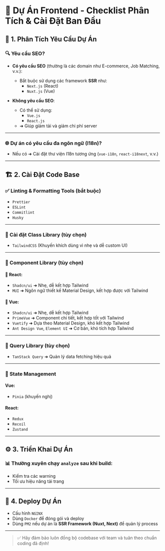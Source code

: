 # 🚀 Dự Án Frontend - Checklist Phân Tích & Cài Đặt Ban Đầu

## 📌 1. Phân Tích Yêu Cầu Dự Án

### 🔍 Yêu cầu SEO?
- **Có yêu cầu SEO** (thường là các domain như E-commerce, Job Matching, v.v.):
  - Bắt buộc sử dụng các framework **SSR** như:
    - `Next.js` (React)
    - `Nuxt.js` (Vue)

- **Không yêu cầu SEO**:
  - Có thể sử dụng:
    - `Vue.js`
    - `React.js`
  - ➜ Giúp giảm tải và giảm chi phí server

---

### 🌐 Dự án có yêu cầu đa ngôn ngữ (I18n)?
- Nếu có ➜ Cài đặt thư viện I18n tương ứng (`vue-i18n`, `react-i18next`, v.v.)

---

## 🏗️ 2. Cài Đặt Code Base

### ✅ Linting & Formatting Tools (bắt buộc)
- `Prettier`
- `ESLint`
- `Commitlint`
- `Husky`

---

### 🎨 Cài đặt Class Library (tùy chọn)
- `TailwindCSS` (Khuyến khích dùng vì nhẹ và dễ custom UI)

---

### 🧩 Component Library (tùy chọn)

#### 🔹 React:
- `Shadcn/ui` ➜ Nhẹ, dễ kết hợp Tailwind
- `MUI` ➜ Ngôn ngữ thiết kế Material Design, kết hợp được với Tailwind

#### 🔸 Vue:
- `Shadcn/ui` ➜ Nhẹ, dễ kết hợp Tailwind
- `PrimeVue` ➜ Component chi tiết, kết hợp tốt với Tailwind
- `Vuetify` ➜ Dựa theo Material Design, khó kết hợp Tailwind
- `Ant Design Vue`, `Element UI` ➜ Cơ bản, khó tích hợp Tailwind

---

### 🔄 Query Library (tùy chọn)
- `TanStack Query` ➜ Quản lý data fetching hiệu quả

---

### 🧠 State Management

#### Vue:
- `Pinia` (khuyến nghị)

#### React:
- `Redux`
- `Recoil`
- `Zustand`

---

## ⚙️ 3. Triển Khai Dự Án

### 📊 Thường xuyên chạy `analyze` sau khi build:
- Kiểm tra các warning
- Tối ưu hiệu năng tải trang

---

## 🚀 4. Deploy Dự Án

- Cấu hình `NGINX`
- Dùng `Docker` để đóng gói và deploy
- Dùng `PM2` nếu dự án là **SSR Framework (Nuxt, Next)** để quản lý process

---

> ✅ Hãy đảm bảo luôn đồng bộ codebase với team và tuân theo chuẩn coding đã định!

